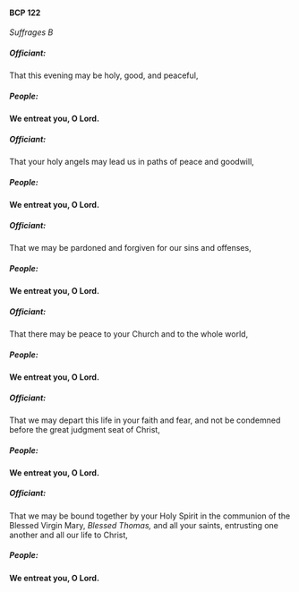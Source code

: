 #### BCP 122
_Suffrages B_
##### Officiant:
That this evening may be holy, good, and peaceful,

##### **People:**
**We entreat you, O Lord.**

##### Officiant:
That your holy angels may lead us in paths of peace and goodwill,

##### **People:**
**We entreat you, O Lord.**

##### Officiant:
That we may be pardoned and forgiven for our sins and offenses,

##### **People:**
**We entreat you, O Lord.**

##### Officiant:
That there may be peace to your Church and to the whole world,

##### **People:**
**We entreat you, O Lord.**

##### Officiant:
That we may depart this life in your faith and fear, and not be condemned before the great judgment seat of Christ,

##### **People:**
**We entreat you, O Lord.**

##### Officiant:
That we may be bound together by your Holy Spirit in the communion of the Blessed Virgin Mary, _Blessed Thomas,_ and all your saints, entrusting one another and all our life to Christ,

##### **People:**
**We entreat you, O Lord.**
